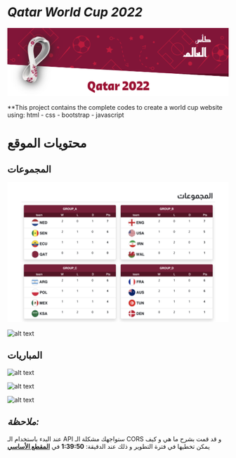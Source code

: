# *Qatar World Cup 2022*
![alt text](images/header.png)

**This project contains the complete codes to create a world cup website using: html - css - bootstrap - javascript


# محتويات الموقع

## المجموعات
![alt text](images/groups.png)

![alt text](./readme/groups-2.png)




## المباريات
![alt text](./readme/matches-1.png)

![alt text](./readme/matches-2.png)

![alt text](./readme/matches-3.png)

## *ملاحظة:*
عند البدء باستخدام الـ API ستواجهك مشكلة الـ CORS و قد قمت بشرح ما هي و كيف يمكن تخطيها في فترة التطوير و ذلك عند الدقيقة: **1:39:50** 
في 
**[المقطع الأساسي](https://www.youtube.com/watch?v=i190vlA7gE0&t=6067s&ab_channel=%D8%A3%D9%83%D8%A7%D8%AF%D9%8A%D9%85%D9%8A%D8%A9%D8%AA%D8%B1%D9%85%D9%8A%D8%B2)**  
